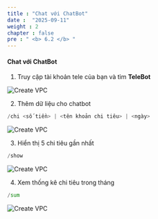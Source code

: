 ```yaml
---
title : "Chat với ChatBot"
date :  "2025-09-11" 
weight : 2
chapter : false
pre : " <b> 6.2 </b> "
---
```



#### Chat với **ChatBot**

1. Truy cập tài khoản tele của bạn và tìm **TeleBot**

![Create VPC](/images/6/6.2/1.png?featherlight=false&width=90pc)

2. Thêm dữ liệu cho chatbot

```python
/chi <số tiền> | <tên khoản chi tiêu> | <ngày>
```


![Create VPC](/images/6/6.2/2.png?featherlight=false&width=90pc)


3. Hiển thị 5 chi tiêu gần nhất

```python
/show
```

![Create VPC](/images/6/6.2/3.png?featherlight=false&width=90pc)

4. Xem thống kê chi tiêu trong tháng
```python
/sum
```

![Create VPC](/images/6/6.2/4.png?featherlight=false&width=90pc)



